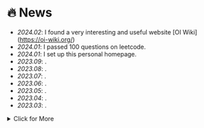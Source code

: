 # 🔥 News
- *2024.02*: I found a very interesting and useful website [OI Wiki] (https://oi-wiki.org/)
- *2024.01*: I passed 100 questions on leetcode.
- *2024.01*: I set up this personal homepage.
- *2023.09*: .
- *2023.08*: .
- *2023.07*: .
- *2023.06*: .
- *2023.05*: .
- *2023.04*: .
- *2023.03*: .
<details>
<summary markdown="span">Click for More</summary>
<ul>
<li> <i>2022.06</i>:  One paper is accepted in my dream. </li>
<li> <i>2022.06</i>:  One paper is accepted in my dream.</li>
<li> <i>2022.06</i>:  One paper is appeared in my dream.</li>
<li> <i>2022.05</i>:  One paper to submit in my dream.</li>
</ul>
</details>
